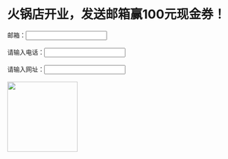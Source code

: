<!DOCTYPE html>
<html lang="en">
<head>
	<meta charset="UTF-8">
	<title>input元素之email</title>
</head>
<body>
<!-- required：内容为必填项，格式较松散 
	image为图片按钮，有submit功能；img为图片标签，两者要区分开
	-->
	<h1>火锅店开业，发送邮箱赢100元现金券！</h1>
	<form id="myForm"  name="myForm" action="http://www.163.com" method="" target="_blank">
		邮箱：<input type="email" name="email" value="" required=""><br><br>
		请输入电话：<input type="tel"><br><br>
		请输入网址：<input type="url"><br><br>
		<input type="image" src="../img/51.png" alt="" width="160">
	</form>
	<figure>
	<!-- figure为多媒体标签 -->
		<img src="../img/dc.png" alt="">
	</figure>
</body>
</html>
